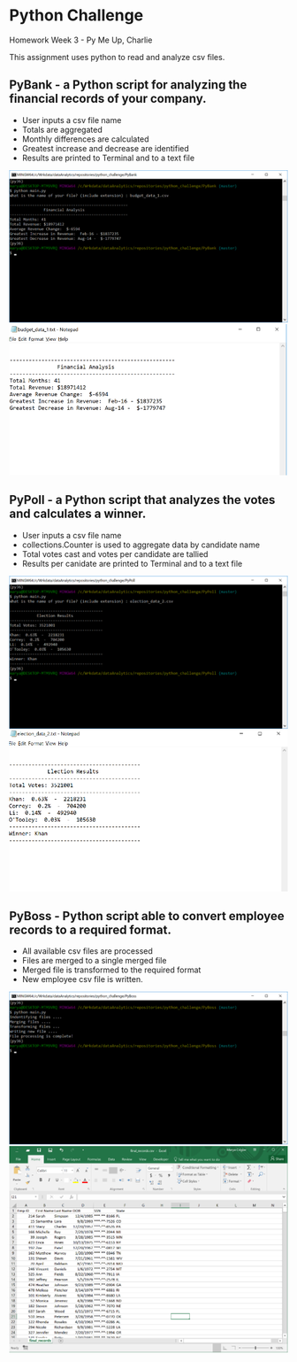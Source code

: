 # Python Challenge
Homework Week 3 - Py Me Up, Charlie

This assignment uses python to read and analyze csv files.
## PyBank  - a Python script for analyzing the financial records of your company. 
* User inputs a csv file name
* Totals are aggregated
* Monthly differences are calculated
* Greatest increase and decrease are identified
* Results are printed to Terminal and to a text file

![alt text](/images/pyBank1.png "pyBank Terminal")
![alt text](/images/pyBank2.png "pyBank Text File")
  

## PyPoll  - a Python script that analyzes the votes and calculates a winner. 
* User inputs a csv file name
* collections.Counter is used to aggregate data by candidate name
* Total votes cast and votes per candidate are tallied
* Results per canidate are printed to Terminal and to a text file

![alt text](/images/pyPoll1.png "pyPoll Terminal")
![alt text](/images/pyPoll2.png "pyPoll Text File")
  

## PyBoss  -  Python script able to convert employee records to a required format. 
* All available csv files are processed
* Files are merged to a single merged file
* Merged file is transformed to the required format
* New employee csv file is written.

![alt text](/images/pyBoss1.png "pyBoss Terminal")
![alt text](/images/pyBoss2.png "pyBoss CSV File")
  
